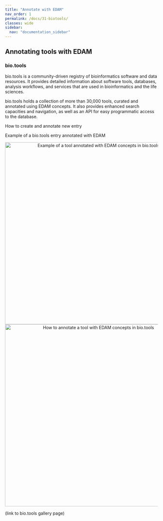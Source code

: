 ```yaml
---
title: "Annotate with EDAM"
nav_order: 1
permalink: /docs/31-biotools/
classes: wide
sidebar:
  nav: "documentation_sidebar"
---
```


## Annotating tools with EDAM

### bio.tools

bio.tools is a community-driven registry of bioinformatics software and data resources. It provides detailed information about software tools, databases, analysis workflows, and services that are used in bioinformatics and the life sciences.

bio.tools holds a collection of more than 30,000 tools, curated and annotated using EDAM concepts. It also provides enhanced search capacities and navigation, as well as an API for easy programmatic access to the database. 

How to create and annotate new entry

Example of a bio.tools entry annotated with EDAM

<div style="text-align: center">
<img src="{{ '/assets/images/EDAM_biotools_1.png' | relative_url }}" alt="Example of a tool annotated with EDAM concepts in bio.tools" style="width: 600px; height: auto;">
</div>

<div style="text-align: center">
<img src="{{ '/assets/images/EDAM_biotools_2.png' | relative_url }}" alt="How to annotate a tool with EDAM concepts in bio.tools" style="width: 600px; height: auto;">
</div>


(link to bio.tools gallery page)